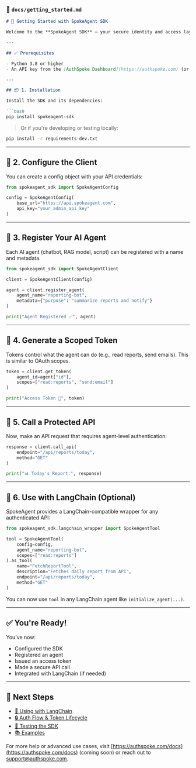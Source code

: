 ### 📄 `docs/getting_started.md`

````markdown
# 🧠 Getting Started with SpokeAgent SDK

Welcome to the **SpokeAgent SDK** — your secure identity and access layer for autonomous AI agents. This guide walks you through setting up the SDK, registering an agent, and securely calling protected APIs in under 10 minutes.

---

## ✅ Prerequisites

- Python 3.8 or higher
- An API key from the [AuthSpoke Dashboard](https://authspoke.com) (or your local test key)

---

## 📦 1. Installation

Install the SDK and its dependencies:

```bash
pip install spokeagent-sdk
````

> Or if you're developing or testing locally:

```bash
pip install -r requirements-dev.txt
```

---

## 🔧 2. Configure the Client

You can create a config object with your API credentials:

```python
from spokeagent_sdk import SpokeAgentConfig

config = SpokeAgentConfig(
    base_url="https://api.spokeagent.com",
    api_key="your_admin_api_key"
)
```

---

## 🤖 3. Register Your AI Agent

Each AI agent (chatbot, RAG model, script) can be registered with a name and metadata.

```python
from spokeagent_sdk import SpokeAgentClient

client = SpokeAgentClient(config)

agent = client.register_agent(
    agent_name="reporting-bot",
    metadata={"purpose": "summarize reports and notify"}
)

print("Agent Registered ✅", agent)
```

---

## 🔑 4. Generate a Scoped Token

Tokens control what the agent can do (e.g., read reports, send emails). This is similar to OAuth scopes.

```python
token = client.get_token(
    agent_id=agent["id"],
    scopes=["read:reports", "send:email"]
)

print("Access Token 🔐", token)
```

---

## 🔗 5. Call a Protected API

Now, make an API request that requires agent-level authentication:

```python
response = client.call_api(
    endpoint="/api/reports/today",
    method="GET"
)

print("📊 Today's Report:", response)
```

---

## 🧩 6. Use with LangChain (Optional)

SpokeAgent provides a LangChain-compatible wrapper for any authenticated API:

```python
from spokeagent_sdk.langchain_wrapper import SpokeAgentTool

tool = SpokeAgentTool(
    config=config,
    agent_name="reporting-bot",
    scopes=["read:reports"]
).as_tool(
    name="FetchReportTool",
    description="Fetches daily report from API",
    endpoint="/api/reports/today",
    method="GET"
)
```

You can now use `tool` in any LangChain agent like `initialize_agent(...)`.

---

## ✅ You're Ready!

You’ve now:

* Configured the SDK
* Registered an agent
* Issued an access token
* Made a secure API call
* Integrated with LangChain (if needed)

---

## 🔗 Next Steps

* [🔗 Using with LangChain](./using_with_langchain.md)
* [🔒 Auth Flow & Token Lifecycle](./auth_flow.md)
* [🧪 Testing the SDK](../tests/)
* [📚 Examples](./examples.md)

For more help or advanced use cases, visit [https://authspoke.com/docs](https://authspoke.com/docs) (coming soon) or reach out to [support@authspoke.com](mailto:support@authspoke.com).

```
